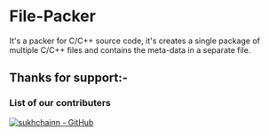 # File-Packer
It's a packer for C/C++ source code, it's creates a single package of multiple C/C++ files and contains the meta-data in a separate file.

## Thanks for support:-

### List of our contributers

[![sukhchainn - GitHub](https://gh-card.dev/repos/sukhchainn.svg)](https://github.com/sukhchainn)
